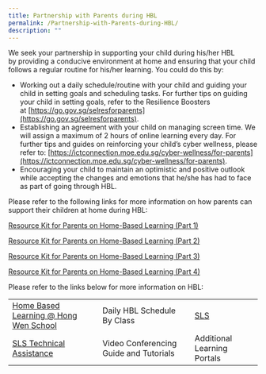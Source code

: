 ```yaml
---
title: Partnership with Parents during HBL
permalink: /Partnership-with-Parents-during-HBL/
description: ""
---
```

We seek your partnership in supporting your child during his/her HBL by providing a conducive environment at home and ensuring that your child follows a regular routine for his/her learning. You could do this by:

*   Working out a daily schedule/routine with your child and guiding your child in setting goals and scheduling tasks. For further tips on guiding your child in setting goals, refer to the Resilience Boosters at [https://go.gov.sg/selresforparents](https://go.gov.sg/selresforparents).
*   Establishing an agreement with your child on managing screen time. We will assign a maximum of 2 hours of online learning every day. For further tips and guides on reinforcing your child’s cyber wellness, please refer to: [https://ictconnection.moe.edu.sg/cyber-wellness/for-parents](https://ictconnection.moe.edu.sg/cyber-wellness/for-parents).
*   Encouraging your child to maintain an optimistic and positive outlook while accepting the changes and emotions that he/she has had to face as part of going through HBL.

Please refer to the following links for more information on how parents can support their children at home during HBL:

[Resource Kit for Parents on Home-Based Learning (Part 1)](/files/Learning%20Hub/Partnership%20Parents%20during%20HBL/Resource-Kit-HBL.pdf)

[Resource Kit for Parents on Home-Based Learning (Part 2)](/files/Learning%20Hub/Partnership%20Parents%20during%20HBL/Resource-Kit-HBL-Part-2.pdf)

[Resource Kit for Parents on Home-Based Learning (Part 3)](/files/Learning%20Hub/Partnership%20Parents%20during%20HBL/Resource-Kit-HBL-Part-3.pdf)

[Resource Kit for Parents on Home-Based Learning (Part 4)](/files/Learning%20Hub/Partnership%20Parents%20during%20HBL/Resource-Kit-HBL-Part-4.pdf)

Please refer to the links below for more information on HBL:

|                                       |                                        |                             |
|---------------------------------------|----------------------------------------|-----------------------------|
| [Home Based Learning @ Hong Wen School](/learning-hub/Pupils/Home-Based-Learning-Hong-Wen-School/) |       Daily HBL Schedule By Class      |             [SLS](/learning-hub/Pupils/Student-Learning-Space-SLS/)             |
|        [SLS Technical Assistance](/learning-hub/Pupils/SLS-Technical-Assistance/)       | Video Conferencing Guide and Tutorials | Additional Learning Portals |